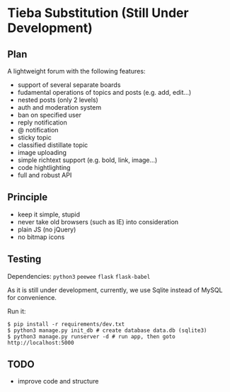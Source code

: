 # Tieba Substitution (Still Under Development)

## Plan

A lightweight forum with the following features:

- support of several separate boards
- fudamental operations of topics and posts (e.g. add, edit...)
- nested posts (only 2 levels)
- auth and moderation system
- ban on specified user
- reply notification
- @ notification
- sticky topic
- classified distillate topic
- image uploading
- simple richtext support (e.g. bold, link, image...)
- code hightlighting
- full and robust API

## Principle

- keep it simple, stupid
- never take old browsers (such as IE) into consideration
- plain JS (no jQuery)
- no bitmap icons

## Testing

Dependencies: `python3` `peewee` `flask` `flask-babel`

As it is still under development, currently, we use Sqlite instead of MySQL for convenience.

Run it:

    $ pip install -r requirements/dev.txt
    $ python3 manage.py init_db # create database data.db (sqlite3)
    $ python3 manage.py runserver -d # run app, then goto http://localhost:5000

## TODO

- improve code and structure

